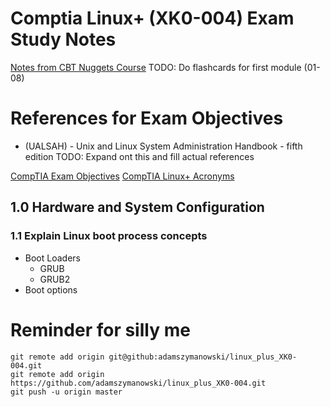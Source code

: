 # Comptia Linux+ (XK0-004) Exam Study Notes
[Notes from CBT Nuggets Course](https://github.com/adamszymanowski/linux_plus_XK0-004/blob/master/CBT_Nuggets_Linux%2B.md)
TODO: Do flashcards for first module (01-08)

# References for Exam Objectives
- (UALSAH) - Unix and Linux System Administration Handbook - fifth edition
TODO: Expand ont this and fill actual references


[CompTIA Exam Objectives](https://www.comptia.jp/pdf/comptia-linux-xk0-004-exam-objectives.pdf)
[CompTIA Linux+ Acronyms](https://github.com/adamszymanowski/linux_plus_XK0-004/blob/master/Acronyms.md)

## 1.0 Hardware and System Configuration
### 1.1 Explain Linux boot process concepts
- Boot Loaders
  * GRUB
  * GRUB2
- Boot options


# Reminder for silly me
```
git remote add origin git@github:adamszymanowski/linux_plus_XK0-004.git
git remote add origin https://github.com/adamszymanowski/linux_plus_XK0-004.git
git push -u origin master
```
